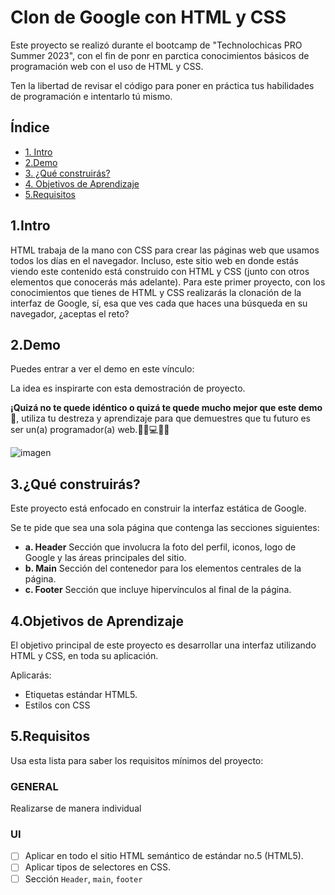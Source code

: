 # Clon de Google con HTML y CSS

Este proyecto se realizó durante el bootcamp de "Technolochicas PRO Summer 2023", con el fin de ponr en parctica conocimientos básicos de programación web con el uso de HTML y CSS.

Ten la libertad de revisar el código para poner en práctica tus habilidades de programación e intentarlo tú mismo.

## Índice

* [1. Intro](https://github.com/7evenana/clon-de-google/tree/main#1intro)
* [2.Demo](https://github.com/7evenana/clon-de-google/tree/main#1intro)
* [3. ¿Qué construirás?](https://github.com/7evenana/clon-de-google/tree/main#1intro)
* [4. Objetivos de Aprendizaje](https://github.com/7evenana/clon-de-google/tree/main#1intro)
* [5.Requisitos](https://github.com/7evenana/clon-de-google/tree/main#1intro)


## 1.Intro
HTML trabaja de la mano con CSS para crear las páginas web que usamos todos los días en el navegador. Incluso, este sitio web en donde estás viendo este contenido está construido con HTML y CSS (junto con otros elementos que conocerás más adelante). Para este primer proyecto, con los conocimientos que tienes de HTML y CSS realizarás la clonación de la interfaz de Google, sí, esa que ves cada que haces una búsqueda en su navegador, ¿aceptas el reto?

## 2.Demo
Puedes entrar a ver el demo en este vínculo: 

La idea es inspirarte con esta demostración de proyecto. 

**¡Quizá no te quede idéntico o quizá te quede mucho mejor que este demo🤩**, utiliza tu destreza y aprendizaje para que demuestres que tu futuro es ser un(a) programador(a) web.👩🏻💻👦🏻

![imagen]()

## 3.¿Qué construirás?
Este proyecto está enfocado en construir la interfaz estática de Google.

Se te pide que sea una sola página que contenga las secciones siguientes:
  - **a. Header**
    Sección que involucra la foto del perfil, iconos, logo de Google y las áreas principales del sitio.
  - **b. Main**
    Sección del contenedor para los elementos centrales de la página. 
  - **c. Footer**
    Sección que incluye hipervínculos al final de la página.

## 4.Objetivos de Aprendizaje
El objetivo principal de este proyecto es desarrollar una interfaz utilizando HTML y CSS, en toda su aplicación.

Aplicarás:

- Etiquetas estándar HTML5.
- Estilos con CSS

## 5.Requisitos
Usa esta lista para saber los requisitos mínimos del proyecto:

### GENERAL

Realizarse de manera individual

### UI
- [ ] Aplicar en todo el sitio HTML semántico de estándar no.5 (HTML5).
- [ ] Aplicar tipos de selectores en CSS.
- [ ] Sección `Header`, `main`, `footer`
